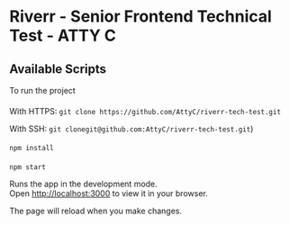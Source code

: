 # Riverr - Senior Frontend Technical Test - ATTY C

## Available Scripts

To run the project

#### 
With HTTPS:  `git clone https://github.com/AttyC/riverr-tech-test.git`
  
With SSH: `git clonegit@github.com:AttyC/riverr-tech-test.git`)

#### 
`npm install`

#### 
`npm start`

Runs the app in the development mode.\
Open [http://localhost:3000](http://localhost:3000) to view it in your browser.

The page will reload when you make changes.